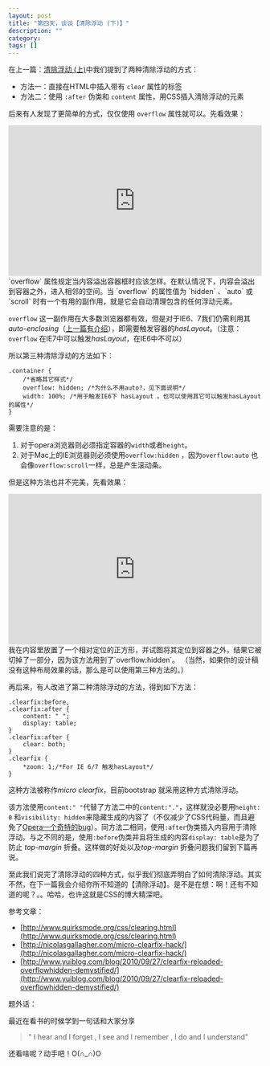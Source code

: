 ```yaml
---
layout: post
title: "第四天，谈谈【清除浮动 (下)】"
description: ""
category: 
tags: []
---
```


在上一篇：[清除浮动 (上)](http://www.html-js.com/article/1691)中我们提到了两种清除浮动的方式：

 - 方法一：直接在HTML中插入带有 `clear` 属性的标签
 - 方法二：使用 `:after` 伪类和 `content` 属性，用CSS插入清除浮动的元素

后来有人发现了更简单的方式，仅仅使用 `overflow` 属性就可以。先看效果：
<iframe width="100%" height="300" src="http://jsfiddle.net/zicai/z5a34/7/embedded/" allowfullscreen="allowfullscreen" frameborder="0"></iframe>
`overflow` 属性规定当内容溢出容器框时应该怎样。在默认情况下，内容会溢出到容器之外，进入相邻的空间。当 `overflow` 的属性值为 `hidden` 、`auto` 或 `scroll` 时有一个有用的副作用，就是它会自动清理包含的任何浮动元素。

`overflow`  这一副作用在大多数浏览器都有效，但是对于IE6、7我们仍需利用其 *auto-enclosing*（[上一篇有介绍](http://www.html-js.com/article/1691)），即需要触发容器的*hasLayout*。（注意：`overflow` 在IE7中可以触发*hasLayout*，在IE6中不可以）

所以第三种清除浮动的方法如下：

    .container {
        /*省略其它样式*/
    	overflow: hidden; /*为什么不用auto?，见下面说明*/
    	width: 100%; /*用于触发IE6下 hasLayout 。也可以使用其它可以触发hasLayout的属性*/
    }

需要注意的是：

 1. 对于opera浏览器则必须指定容器的`width`或者`height`。
 2. 对于Mac上的IE浏览器则必须使用`overflow:hidden` ，因为`overflow:auto`
    也会像`overflow:scroll`一样，总是产生滚动条。

但是这种方法也并不完美，先看效果：
<iframe width="100%" height="300" src="http://jsfiddle.net/zicai/z5a34/8/embedded/" allowfullscreen="allowfullscreen" frameborder="0"></iframe>
我在内容里放置了一个相对定位的正方形，并试图将其定位到容器之外，结果它被切掉了一部分，因为该方法用到了`overflow:hidden`。
（当然，如果你的设计稿没有这种布局效果的话，那么是可以使用第三种方法的。）

再后来，有人改进了第二种清除浮动的方法，得到如下方法：

    .clearfix:before,
    .clearfix:after {
        content: " ";
        display: table;
    }
    .clearfix:after {
        clear: both;
    }
    .clearfix {
        *zoom: 1;/*For IE 6/7 触发hasLayout*/
    }

这种方法被称作*micro clearfix*，目前bootstrap 就采用这种方式清除浮动。

该方法使用`content:" "`代替了方法二中的`content:"."`，这样就没必要用`height: 0` 和`visibility: hidden`来隐藏生成的内容了（不仅减少了CSS代码量，而且避免了[Opera一个奇特的bug](http://nicolasgallagher.com/micro-clearfix-hack/#comment-40387)）。同方法二相同，使用`:after`伪类插入内容用于清除浮动。与之不同的是，使用`:before`伪类并且将生成的内容`display: table`是为了防止 *top-margin* 折叠。这样做的好处以及*top-margin* 折叠问题我们留到下篇再说。

至此我们说完了清除浮动的四种方式，似乎我们彻底弄明白了如何清除浮动。其实不然，在下一篇我会介绍你所不知道的【清除浮动】。是不是在想：啊！还有不知道的呢？。。哈哈，也许这就是CSS的博大精深吧。

参考文章：

 - [http://www.quirksmode.org/css/clearing.html](http://www.quirksmode.org/css/clearing.html)
 - [http://nicolasgallagher.com/micro-clearfix-hack/](http://nicolasgallagher.com/micro-clearfix-hack/)
 - [http://www.yuiblog.com/blog/2010/09/27/clearfix-reloaded-overflowhidden-demystified/](http://www.yuiblog.com/blog/2010/09/27/clearfix-reloaded-overflowhidden-demystified/)

题外话：

最近在看书的时候学到一句话和大家分享

> " I hear and I forget , I see and I remember , I do and I understand"

还看啥呢？动手吧！O(∩_∩)O


  [1]: http://jsfiddle.net/zicai/z5a34/8/embedded/